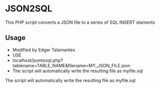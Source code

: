 JSON2SQL
========

This PHP script converts a JSON file to a series of SQL INSERT staments

Usage
-----
 * Modified by Edgar Talamantes <edgartaor>
 * USE
 * localhost/jsontosql.php?tablename=TABLE_NAME&filename=MY_JSON_FILE.json
 * The script will automatically write the resulting file as myfile.sql
    
The script will automatically write the resulting file as myfile.sql
 
